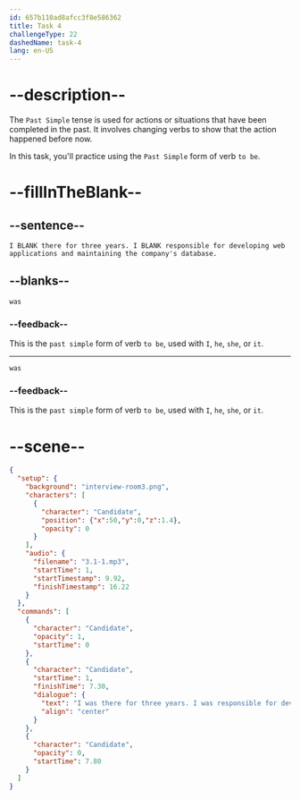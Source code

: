 ```yaml
---
id: 657b110ad8afcc3f8e586362
title: Task 4
challengeType: 22
dashedName: task-4
lang: en-US
---
```


<!-- (Audio) Candidate: I was there for three years. I was responsible for developing web applications and maintaining the company's database. -->

# --description--

The `Past Simple` tense is used for actions or situations that have been completed in the past. It involves changing verbs to show that the action happened before now.

In this task, you'll practice using the `Past Simple` form of verb `to be`.

# --fillInTheBlank--

## --sentence--

`I BLANK there for three years. I BLANK responsible for developing web applications and maintaining the company's database.`

## --blanks--

`was`

### --feedback--

This is the `past simple` form of verb `to be`, used with `I`, `he`, `she`, or `it`.

---

`was`

### --feedback--

This is the `past simple` form of verb `to be`, used with `I`, `he`, `she`, or `it`.

# --scene--

```json
{
  "setup": {
    "background": "interview-room3.png",
    "characters": [
      {
        "character": "Candidate",
        "position": {"x":50,"y":0,"z":1.4},
        "opacity": 0
      }
    ],
    "audio": {
      "filename": "3.1-1.mp3",
      "startTime": 1,
      "startTimestamp": 9.92,
      "finishTimestamp": 16.22
    }
  },
  "commands": [
    {
      "character": "Candidate",
      "opacity": 1,
      "startTime": 0
    },
    {
      "character": "Candidate",
      "startTime": 1,
      "finishTime": 7.30,
      "dialogue": {
        "text": "I was there for three years. I was responsible for developing web applications and maintaining the company's database.",
        "align": "center"
      }
    },
    {
      "character": "Candidate",
      "opacity": 0,
      "startTime": 7.80
    }
  ]
}
```
